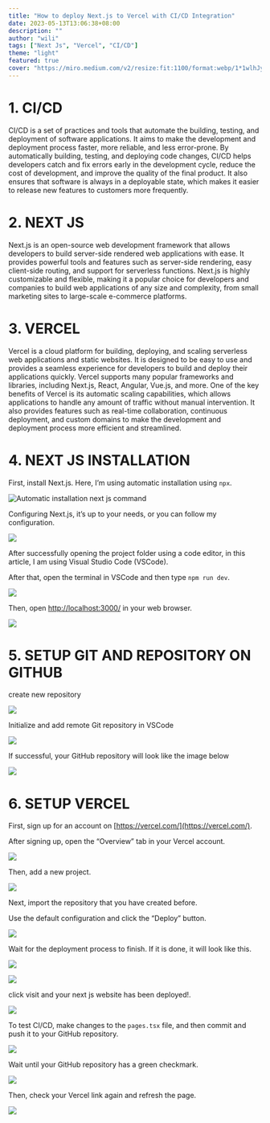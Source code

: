 ```yaml
---
title: "How to deploy Next.js to Vercel with CI/CD Integration"
date: 2023-05-13T13:06:38+08:00
description: ""
author: "wili"
tags: ["Next Js", "Vercel", "CI/CD"]
theme: "light"
featured: true
cover: "https://miro.medium.com/v2/resize:fit:1100/format:webp/1*1wlhJyfUNUox4Lj7eXO51w.png"
---
```


# 1. CI/CD

CI/CD is a set of practices and tools that automate the building, testing, and deployment of software applications. It aims to make the development and deployment process faster, more reliable, and less error-prone. By automatically building, testing, and deploying code changes, CI/CD helps developers catch and fix errors early in the development cycle, reduce the cost of development, and improve the quality of the final product. It also ensures that software is always in a deployable state, which makes it easier to release new features to customers more frequently.

# 2. NEXT JS

Next.js is an open-source web development framework that allows developers to build server-side rendered web applications with ease. It provides powerful tools and features such as server-side rendering, easy client-side routing, and support for serverless functions. Next.js is highly customizable and flexible, making it a popular choice for developers and companies to build web applications of any size and complexity, from small marketing sites to large-scale e-commerce platforms.

# 3. VERCEL

Vercel is a cloud platform for building, deploying, and scaling serverless web applications and static websites. It is designed to be easy to use and provides a seamless experience for developers to build and deploy their applications quickly. Vercel supports many popular frameworks and libraries, including Next.js, React, Angular, Vue.js, and more. One of the key benefits of Vercel is its automatic scaling capabilities, which allows applications to handle any amount of traffic without manual intervention. It also provides features such as real-time collaboration, continuous deployment, and custom domains to make the development and deployment process more efficient and streamlined.

# 4. NEXT JS INSTALLATION

First, install Next.js. Here, I’m using automatic installation using `npx`.

![Automatic installation next js command](https://miro.medium.com/v2/resize:fit:1400/format:webp/1*XJEnCrKSqzyZcV21dbHrbQ.png)

Configuring Next.js, it’s up to your needs, or you can follow my configuration.

![](https://miro.medium.com/v2/resize:fit:1100/format:webp/1*Qy5D-k9nwhS662yEdFFpFQ.png)

After successfully opening the project folder using a code editor, in this article, I am using Visual Studio Code (VSCode).

After that, open the terminal in VSCode and then type `npm run dev`.

![](https://miro.medium.com/v2/resize:fit:1100/format:webp/1*Qy5D-k9nwhS662yEdFFpFQ.png)

Then, open [http://localhost:3000/](http://localhost:3000/) in your web browser.

![](https://miro.medium.com/v2/resize:fit:1400/format:webp/1*ZgnasuuB_mRAWw2vstZ73w.png)

# 5. SETUP GIT AND REPOSITORY ON GITHUB

create new repository

![](https://miro.medium.com/v2/resize:fit:1400/format:webp/1*kSikKqXC0e7-4rEa3zPGuA.png)

Initialize and add remote Git repository in VSCode

![](https://miro.medium.com/v2/resize:fit:1100/format:webp/1*D98yPdaR5osdhSwl10jCTw.png)

If successful, your GitHub repository will look like the image below

![](https://miro.medium.com/v2/resize:fit:1100/format:webp/1*9KPPdGsbXfzcyEnTYIVnPg.png)

# 6. SETUP VERCEL

First, sign up for an account on [https://vercel.com/](https://vercel.com/).

After signing up, open the “Overview” tab in your Vercel account.

![](https://miro.medium.com/v2/resize:fit:1400/format:webp/1*2GXTSi9wNwSl8xqGAr-0xQ.png)

Then, add a new project.

![](https://miro.medium.com/v2/resize:fit:1100/format:webp/1*9DASpMkYyDjI5b-wQy-Z0Q.png)

Next, import the repository that you have created before.

Use the default configuration and click the “Deploy” button.

![](https://miro.medium.com/v2/resize:fit:1100/format:webp/1*LaCQipmEAEDnW-KiJx1OJw.png)

Wait for the deployment process to finish. If it is done, it will look like this.

![](https://miro.medium.com/v2/resize:fit:1100/format:webp/1*PwBbKN15IUJ1qEK_2m_rXA.png)

![](https://miro.medium.com/v2/resize:fit:1100/format:webp/1*hzfoVbKe0T3foJmcpEckhg.png)

click visit and your next js website has been deployed!.

![](https://miro.medium.com/v2/resize:fit:1100/format:webp/1*McELskaI5y_uFqaZk8qAGA.png)

To test CI/CD, make changes to the `pages.tsx` file, and then commit and push it to your GitHub repository.

![](https://miro.medium.com/v2/resize:fit:1400/format:webp/1*J9Zqsz-8rZuez2EbdnIkxA.png)

Wait until your GitHub repository has a green checkmark.

![](https://miro.medium.com/v2/resize:fit:1100/format:webp/1*bCIy05-4iyGe4O8EYlA0PQ.png)

Then, check your Vercel link again and refresh the page.

![](https://miro.medium.com/v2/resize:fit:1400/format:webp/1*kSikKqXC0e7-4rEa3zPGuA.png)
